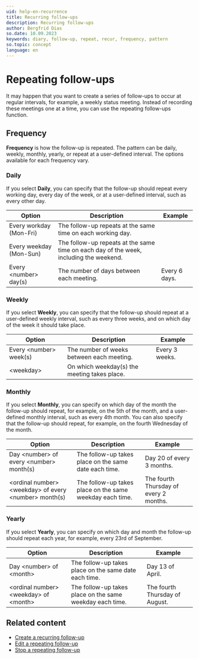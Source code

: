 ```yaml
---
uid: help-en-recurrence
title: Recurring follow-ups
description: Recurring follow-ups
author: Bergfrid Dias
so.date: 10.09.2023
keywords: diary, follow-up, repeat, recur, frequency, pattern
so.topic: concept
language: en
---
```


# Repeating follow-ups

It may happen that you want to create a series of follow-ups to occur at regular intervals, for example, a weekly status meeting. Instead of recording these meetings one at a time, you can use the repeating follow-ups function.

## <a id="frequency" />Frequency

**Frequency** is how the follow-up is repeated. The pattern can be daily, weekly, monthly, yearly, or repeat at a user-defined interval. The options available for each frequency vary.

### Daily

If you select **Daily**, you can specify that the follow-up should repeat every working day, every day of the week, or at a user-defined interval, such as every other day.

| Option | Description | Example |
|---|---|---|
| Every workday (Mon-Fri) | The follow-up repeats at the same time on each working day. | |
| Every weekday (Mon-Sun) | The follow-up repeats at the same time on each day of the week, including the weekend. | |
| Every &lt;number&gt; day(s) | The number of days between each meeting. | Every 6 days. |

### Weekly

If you select **Weekly**, you can specify that the follow-up should repeat at a user-defined weekly interval, such as every three weeks, and on which day of the week it should take place.

| Option | Description | Example |
|---|---|---|
| Every &lt;number&gt; week(s)| The number of weeks between each meeting. | Every 3 weeks. |
| &lt;weekday&gt;| On which weekday(s) the meeting takes place. | |

### Monthly

If you select **Monthly**, you can specify on which day of the month the follow-up should repeat, for example, on the 5th of the month, and a user-defined monthly interval, such as every 4th month. You can also specify that the follow-up should repeat, for example, on the fourth Wednesday of the month.

| Option | Description | Example |
|---|---|---|
| Day &lt;number&gt; of every &lt;number&gt; month(s) | The follow-up takes place on the same date each time. | Day 20 of every 3 months. |
| &lt;ordinal number&gt; &lt;weekday&gt; of every &lt;number&gt; month(s)| The follow-up takes place on the same weekday each time. | The fourth Thursday of every 2 months. |

### Yearly

If you select **Yearly**, you can specify on which day and month the follow-up should repeat each year, for example, every 23rd of September.

| Option | Description | Example |
|---|---|---|
| Day &lt;number&gt; of &lt;month&gt; | The follow-up takes place on the same date each time. | Day 13 of April. |
| &lt;ordinal number&gt; &lt;weekday&gt; of &lt;month&gt; | The follow-up takes place on the same weekday each time. | The fourth Thursday of August. |

## Related content

* [Create a recurring follow-up][4]
* [Edit a repeating follow-up][1]
* [Stop a repeating follow-up][3]

<!-- Referenced links -->
[1]: ../edit-follow-up.md#repeat
[3]: stop.md
[4]: create.md

<!-- Referenced images -->
